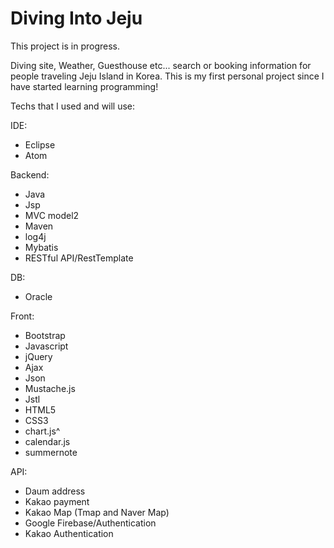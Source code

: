 # Diving Into Jeju

This project is in progress.

Diving site, Weather, Guesthouse etc... search or booking information for people traveling Jeju Island in Korea.
This is my first personal project since I have started learning programming!

Techs that I used and will use:

IDE:
- Eclipse
- Atom

Backend:
- Java
- Jsp
- MVC model2
- Maven
- log4j
- Mybatis
- RESTful API/RestTemplate

DB:
- Oracle

Front:
- Bootstrap
- Javascript
- jQuery
- Ajax
- Json
- Mustache.js
- Jstl
- HTML5
- CSS3
- chart.js^
- calendar.js
- summernote

API:
- Daum address 
- Kakao payment 
- Kakao Map (Tmap and Naver Map)
- Google Firebase/Authentication
- Kakao Authentication
